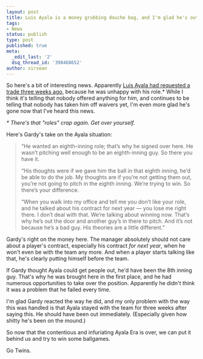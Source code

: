 ```yaml
---
layout: post
title: Luis Ayala is a money grubbing douche bag, and I'm glad he's out on his ass
tags:
- News
status: publish
type: post
published: true
meta:
  _edit_last: '2'
  dsq_thread_id: '398468652'
author: sirsean
---
```

So here's a bit of interesting news. Apparently <a href="http://blogs2.startribune.com/blogs/christensen/2009/06/23/tuesday-lineups-morneau-returns-kubel-out/">Luis Ayala had requested a trade three weeks ago</a>, because he was unhappy with his role.* While I think it's telling that nobody offered anything for him, and continues to be telling that nobody has taken him off waivers yet, I'm even more glad he's gone now that I've heard this news.

<em>* There's that "roles" crap again. Get over yourself.</em>

Here's Gardy's take on the Ayala situation:
<blockquote>“He wanted an eighth-inning role; that’s why he signed over here. He wasn’t pitching well enough to be an eighth-inning guy. So there you have it.

“His thoughts were if we gave him the ball in that eighth inning, he’d be able to do the job. My thoughts are if you’re not getting them out, you’re not going to pitch in the eighth inning. We’re trying to win. So there’s your difference.

“When you walk into my office and tell me you don’t like your role, and he talked about his contract for next year — you lose me right there. I don’t deal with that. We’re talking about winning now. That’s why he’s out the door and another guy’s in there to pitch. And it’s not because he’s a bad guy. His theories are a little different.”</blockquote>
Gardy's right on the money here. The manager absolutely should not care about a player's contract, especially his contract <em>for next year</em>, when he won't even be with the team any more. And when a player starts talking like that, he's clearly putting himself before the team.

If Gardy thought Ayala could get people out, he'd have been the 8th inning guy. That's why he was brought here in the first place, and he had numerous opportunities to take over the position. Apparently he didn't think it was a problem that he failed every time.

I'm glad Gardy reacted the way he did, and my only problem with the way this was handled is that Ayala stayed with the team for three weeks after saying this. He should have been out immediately. (Especially given how shitty he's been on the mound.)

So now that the contentious and infuriating Ayala Era is over, we can put it behind us and try to win some ballgames.

Go Twins.
